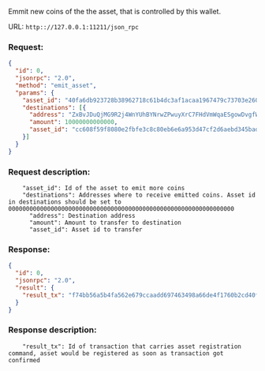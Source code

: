 Emmit new coins of the the asset, that is controlled by this wallet.

URL: ```http:://127.0.0.1:11211/json_rpc```
### Request: 
```json
{
  "id": 0,
  "jsonrpc": "2.0",
  "method": "emit_asset",
  "params": {
    "asset_id": "40fa6db923728b38962718c61b4dc3af1acaa1967479c73703e260dc3609c58d",
    "destinations": [{
      "address": "ZxBvJDuQjMG9R2j4WnYUhBYNrwZPwuyXrC7FHdVmWqaESgowDvgfWtiXeNGu8Px9B24pkmjsA39fzSSiEQG1ekB225ZnrMTBp",
      "amount": 10000000000000,
      "asset_id": "cc608f59f8080e2fbfe3c8c80eb6e6a953d47cf2d6aebd345bada3a1cab99852"
    }]
  }
}
```
### Request description: 
```
    "asset_id": Id of the asset to emit more coins
    "destinations": Addresses where to receive emitted coins. Asset id in destinations should be set to 0000000000000000000000000000000000000000000000000000000000000000
      "address": Destination address
      "amount": Amount to transfer to destination
      "asset_id": Asset id to transfer

```
### Response: 
```json
{
  "id": 0,
  "jsonrpc": "2.0",
  "result": {
    "result_tx": "f74bb56a5b4fa562e679ccaadd697463498a66de4f1760b2cd40f11c3a00a7a8"
  }
}
```
### Response description: 
```
    "result_tx": Id of transaction that carries asset registration command, asset would be registered as soon as transaction got confirmed

```
